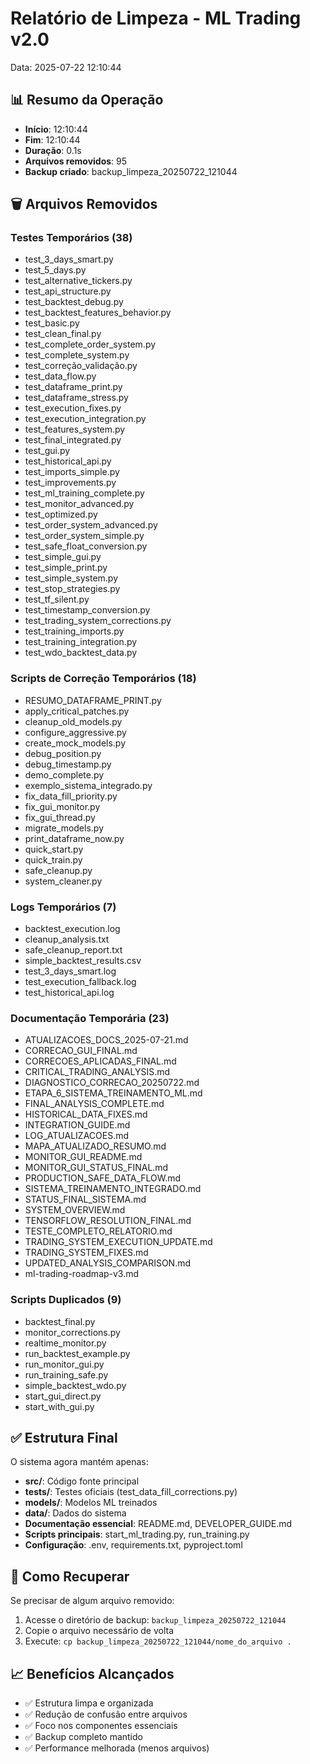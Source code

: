 # Relatório de Limpeza - ML Trading v2.0
Data: 2025-07-22 12:10:44

## 📊 Resumo da Operação
- **Início**: 12:10:44
- **Fim**: 12:10:44
- **Duração**: 0.1s
- **Arquivos removidos**: 95
- **Backup criado**: backup_limpeza_20250722_121044

## 🗑️ Arquivos Removidos

### Testes Temporários (38)
- test_3_days_smart.py
- test_5_days.py
- test_alternative_tickers.py
- test_api_structure.py
- test_backtest_debug.py
- test_backtest_features_behavior.py
- test_basic.py
- test_clean_final.py
- test_complete_order_system.py
- test_complete_system.py
- test_correção_validação.py
- test_data_flow.py
- test_dataframe_print.py
- test_dataframe_stress.py
- test_execution_fixes.py
- test_execution_integration.py
- test_features_system.py
- test_final_integrated.py
- test_gui.py
- test_historical_api.py
- test_imports_simple.py
- test_improvements.py
- test_ml_training_complete.py
- test_monitor_advanced.py
- test_optimized.py
- test_order_system_advanced.py
- test_order_system_simple.py
- test_safe_float_conversion.py
- test_simple_gui.py
- test_simple_print.py
- test_simple_system.py
- test_stop_strategies.py
- test_tf_silent.py
- test_timestamp_conversion.py
- test_trading_system_corrections.py
- test_training_imports.py
- test_training_integration.py
- test_wdo_backtest_data.py

### Scripts de Correção Temporários (18)
- RESUMO_DATAFRAME_PRINT.py
- apply_critical_patches.py
- cleanup_old_models.py
- configure_aggressive.py
- create_mock_models.py
- debug_position.py
- debug_timestamp.py
- demo_complete.py
- exemplo_sistema_integrado.py
- fix_data_fill_priority.py
- fix_gui_monitor.py
- fix_gui_thread.py
- migrate_models.py
- print_dataframe_now.py
- quick_start.py
- quick_train.py
- safe_cleanup.py
- system_cleaner.py

### Logs Temporários (7)
- backtest_execution.log
- cleanup_analysis.txt
- safe_cleanup_report.txt
- simple_backtest_results.csv
- test_3_days_smart.log
- test_execution_fallback.log
- test_historical_api.log

### Documentação Temporária (23)
- ATUALIZACOES_DOCS_2025-07-21.md
- CORRECAO_GUI_FINAL.md
- CORRECOES_APLICADAS_FINAL.md
- CRITICAL_TRADING_ANALYSIS.md
- DIAGNOSTICO_CORRECAO_20250722.md
- ETAPA_6_SISTEMA_TREINAMENTO_ML.md
- FINAL_ANALYSIS_COMPLETE.md
- HISTORICAL_DATA_FIXES.md
- INTEGRATION_GUIDE.md
- LOG_ATUALIZACOES.md
- MAPA_ATUALIZADO_RESUMO.md
- MONITOR_GUI_README.md
- MONITOR_GUI_STATUS_FINAL.md
- PRODUCTION_SAFE_DATA_FLOW.md
- SISTEMA_TREINAMENTO_INTEGRADO.md
- STATUS_FINAL_SISTEMA.md
- SYSTEM_OVERVIEW.md
- TENSORFLOW_RESOLUTION_FINAL.md
- TESTE_COMPLETO_RELATORIO.md
- TRADING_SYSTEM_EXECUTION_UPDATE.md
- TRADING_SYSTEM_FIXES.md
- UPDATED_ANALYSIS_COMPARISON.md
- ml-trading-roadmap-v3.md

### Scripts Duplicados (9)
- backtest_final.py
- monitor_corrections.py
- realtime_monitor.py
- run_backtest_example.py
- run_monitor_gui.py
- run_training_safe.py
- simple_backtest_wdo.py
- start_gui_direct.py
- start_with_gui.py

## ✅ Estrutura Final
O sistema agora mantém apenas:
- **src/**: Código fonte principal
- **tests/**: Testes oficiais (test_data_fill_corrections.py)
- **models/**: Modelos ML treinados
- **data/**: Dados do sistema
- **Documentação essencial**: README.md, DEVELOPER_GUIDE.md
- **Scripts principais**: start_ml_trading.py, run_training.py
- **Configuração**: .env, requirements.txt, pyproject.toml

## 🔄 Como Recuperar
Se precisar de algum arquivo removido:
1. Acesse o diretório de backup: `backup_limpeza_20250722_121044`
2. Copie o arquivo necessário de volta
3. Execute: `cp backup_limpeza_20250722_121044/nome_do_arquivo .`

## 📈 Benefícios Alcançados
- ✅ Estrutura limpa e organizada
- ✅ Redução de confusão entre arquivos
- ✅ Foco nos componentes essenciais
- ✅ Backup completo mantido
- ✅ Performance melhorada (menos arquivos)
